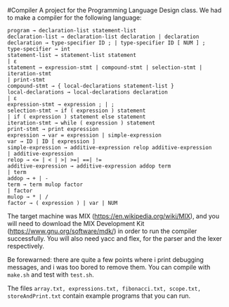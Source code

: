 #Compiler
A project for the Programming Language Design class. We had to make a compiler for the following language:
```
program → declaration-list statement-list
declaration-list → declaration-list declaration | declaration
declaration → type-specifier ID ; | type-specifier ID [ NUM ] ;
type-specifier → int
statement-list → statement-list statement
| ε
statement → expression-stmt | compound-stmt | selection-stmt | iteration-stmt
| print-stmt
compound-stmt → { local-declarations statement-list }
local-declarations → local-declarations declaration
| ε
expression-stmt → expression ; | ;
selection-stmt → if ( expression ) statement
| if ( expression ) statement else statement
iteration-stmt → while ( expression ) statement
print-stmt → print expression
expression → var = expression | simple-expression
var → ID | ID [ expression ]
simple-expression → additive-expression relop additive-expression
| additive-expression
relop → <= | < | >| >=| ==| !=
additive-expression → additive-expression addop term
| term
addop → + | -
term → term mulop factor
| factor
mulop → * | /
factor → ( expression ) | var | NUM
```
The target machine was MIX (https://en.wikipedia.org/wiki/MIX), and you will need to download the MIX Development Kit 
(https://www.gnu.org/software/mdk/) in order to run the compiler successfully. You will also need yacc and flex, for the
parser and the lexer respectively.

Be forewarned: there are quite a few points where i print debugging messages, and i was too bored to remove them.
You can compile with ```make.sh``` and test with ```test.sh```.

The files ```array.txt, expressions.txt, fibonacci.txt, scope.txt, storeAndPrint.txt``` contain example programs that you can run.
